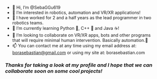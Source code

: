 - 👋 Hi, I’m @SebaGGu619
- 👀 I’m interested in robotics, automation and VR/XR applications!
- 🤖 I have worked for 2 and a half years as the lead programmer in two robotics teams.
- 🌱 I’m currently learning Python 🐍, C++ 🏫 and Java ☕!
- 💞️ I’m looking to collaborate on VR/XR apps, bots and other programs that will require minimal human intervention. Basically automation.🤖
- 📫 You can contact me at any time using my email address at: borasebastian@gmail.com or using my site at: borasebastian.com

### *Thanks for taking a look at my profile and I hope that we can collaborate soon on some cool projects!*
